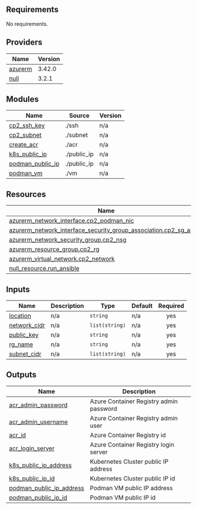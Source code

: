 <!-- BEGIN_TF_DOCS -->
## Requirements

No requirements.

## Providers

| Name | Version |
|------|---------|
| <a name="provider_azurerm"></a> [azurerm](#provider\_azurerm) | 3.42.0 |
| <a name="provider_null"></a> [null](#provider\_null) | 3.2.1 |

## Modules

| Name | Source | Version |
|------|--------|---------|
| <a name="module_cp2_ssh_key"></a> [cp2\_ssh\_key](#module\_cp2\_ssh\_key) | ./ssh | n/a |
| <a name="module_cp2_subnet"></a> [cp2\_subnet](#module\_cp2\_subnet) | ./subnet | n/a |
| <a name="module_create_acr"></a> [create\_acr](#module\_create\_acr) | ./acr | n/a |
| <a name="module_k8s_public_ip"></a> [k8s\_public\_ip](#module\_k8s\_public\_ip) | ./public_ip | n/a |
| <a name="module_podman_public_ip"></a> [podman\_public\_ip](#module\_podman\_public\_ip) | ./public_ip | n/a |
| <a name="module_podman_vm"></a> [podman\_vm](#module\_podman\_vm) | ./vm | n/a |

## Resources

| Name | Type |
|------|------|
| [azurerm_network_interface.cp2_podman_nic](https://registry.terraform.io/providers/hashicorp/azurerm/latest/docs/resources/network_interface) | resource |
| [azurerm_network_interface_security_group_association.cp2_sg_assoc](https://registry.terraform.io/providers/hashicorp/azurerm/latest/docs/resources/network_interface_security_group_association) | resource |
| [azurerm_network_security_group.cp2_nsg](https://registry.terraform.io/providers/hashicorp/azurerm/latest/docs/resources/network_security_group) | resource |
| [azurerm_resource_group.cp2_rg](https://registry.terraform.io/providers/hashicorp/azurerm/latest/docs/resources/resource_group) | resource |
| [azurerm_virtual_network.cp2_network](https://registry.terraform.io/providers/hashicorp/azurerm/latest/docs/resources/virtual_network) | resource |
| [null_resource.run_ansible](https://registry.terraform.io/providers/hashicorp/null/latest/docs/resources/resource) | resource |

## Inputs

| Name | Description | Type | Default | Required |
|------|-------------|------|---------|:--------:|
| <a name="input_location"></a> [location](#input\_location) | n/a | `string` | n/a | yes |
| <a name="input_network_cidr"></a> [network\_cidr](#input\_network\_cidr) | n/a | `list(string)` | n/a | yes |
| <a name="input_public_key"></a> [public\_key](#input\_public\_key) | n/a | `string` | n/a | yes |
| <a name="input_rg_name"></a> [rg\_name](#input\_rg\_name) | n/a | `string` | n/a | yes |
| <a name="input_subnet_cidr"></a> [subnet\_cidr](#input\_subnet\_cidr) | n/a | `list(string)` | n/a | yes |

## Outputs

| Name | Description |
|------|-------------|
| <a name="output_acr_admin_password"></a> [acr\_admin\_password](#output\_acr\_admin\_password) | Azure Container Registry admin password |
| <a name="output_acr_admin_username"></a> [acr\_admin\_username](#output\_acr\_admin\_username) | Azure Container Registry admin user |
| <a name="output_acr_id"></a> [acr\_id](#output\_acr\_id) | Azure Container Registry id |
| <a name="output_acr_login_server"></a> [acr\_login\_server](#output\_acr\_login\_server) | Azure Container Registry login server |
| <a name="output_k8s_public_ip_address"></a> [k8s\_public\_ip\_address](#output\_k8s\_public\_ip\_address) | Kubernetes Cluster public IP address |
| <a name="output_k8s_public_ip_id"></a> [k8s\_public\_ip\_id](#output\_k8s\_public\_ip\_id) | Kubernetes Cluster public IP id |
| <a name="output_podman_public_ip_address"></a> [podman\_public\_ip\_address](#output\_podman\_public\_ip\_address) | Podman VM public IP address |
| <a name="output_podman_public_ip_id"></a> [podman\_public\_ip\_id](#output\_podman\_public\_ip\_id) | Podman VM public IP id |
<!-- END_TF_DOCS -->